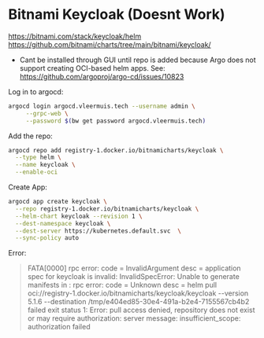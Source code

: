 # Bitnami Keycloak (Doesnt Work)

https://bitnami.com/stack/keycloak/helm
https://github.com/bitnami/charts/tree/main/bitnami/keycloak/

- Cant be installed through GUI until repo is added because Argo does not support creating OCI-based helm apps. See: https://github.com/argoproj/argo-cd/issues/10823

Log in to argocd:

```bash
argocd login argocd.vleermuis.tech --username admin \
     --grpc-web \
     --password $(bw get password argocd.vleermuis.tech)
```

Add the repo:

```bash
argocd repo add registry-1.docker.io/bitnamicharts/keycloak \
  --type helm \
  --name keycloak \
  --enable-oci
```

Create App:

```bash
argocd app create keycloak \
  --repo registry-1.docker.io/bitnamicharts/keycloak \
  --helm-chart keycloak --revision 1 \
  --dest-namespace keycloak \
  --dest-server https://kubernetes.default.svc  \
  --sync-policy auto 
```

Error:
> FATA[0000] rpc error: code = InvalidArgument desc = application spec for keycloak is invalid: InvalidSpecError: Unable to generate manifests in : rpc error: code = Unknown desc = helm pull oci://registry-1.docker.io/bitnamicharts/keycloak/keycloak --version 5.1.6 --destination /tmp/e404ed85-30e4-491a-b2e4-7155567cb4b2 failed exit status 1: Error: pull access denied, repository does not exist or may require authorization: server message: insufficient_scope: authorization failed

